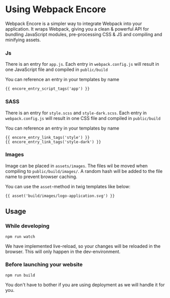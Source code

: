 # Using Webpack Encore

Webpack Encore is a simpler way to integrate Webpack into your application. 
It wraps Webpack, giving you a clean & powerful API for bundling JavaScript modules, 
pre-processing CSS & JS and compiling and minifying assets.


### Js

There is an entry for `app.js`. Each entry in `webpack.config.js` will result in one JavaScript file and compiled in `public/build`

You can reference an entry in your templates by name

    {{ encore_entry_script_tags('app') }}


### SASS

There is an entry for `style.scss` and `style-dark.scss`. 
Each entry in `webpack.config.js` will result in one CSS file and compiled in `public/build`

You can reference an entry in your templates by name

    {{ encore_entry_link_tags('style') }}
    {{ encore_entry_link_tags('style-dark') }}


### Images

Image can be placed in `assets/images`. The files wil be moved when compiling to `public/build/images/`.
A random hash will be added to the file name to prevent browser caching.


You can use the `asset`-method in twig templates like below:

    {{ asset('build/images/logo-application.svg') }}


## Usage

### While developing

    npm run watch

We have implemented live-reload, so your changes will be reloaded in the
browser. This will only happen in the dev-environment.


### Before launching your website

    npm run build

You don't have to bother if you are using deployment as we will handle it for
you.


